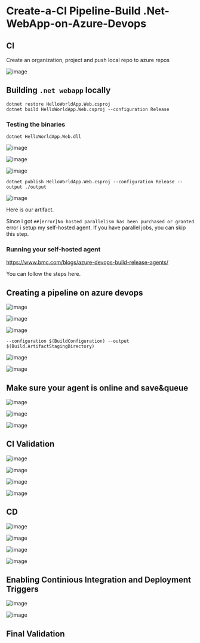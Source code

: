 # Create-a-CI Pipeline-Build .Net-WebApp-on-Azure-Devops

## CI 

Create an organization, project and push local repo to azure repos

![image](https://user-images.githubusercontent.com/96833570/216345131-2585fc36-8c97-42a9-b652-f831baf3784c.png)

## Building `.net webapp` locally

```
dotnet restore HelloWorldApp.Web.csproj
dotnet build HelloWorldApp.Web.csproj --configuration Release
```

### Testing the binaries

`dotnet HelloWorldApp.Web.dll`

![image](https://user-images.githubusercontent.com/96833570/216345954-fbf7a1f9-c0e5-4f43-83e1-510d94089bda.png)


![image](https://user-images.githubusercontent.com/96833570/216347462-a79edc66-d4a3-404b-b9b1-de5481cd4fa1.png)


![image](https://user-images.githubusercontent.com/96833570/216347779-7b54a7df-4df8-49e6-97e7-7a43b944df45.png)


`dotnet publish HelloWorldApp.Web.csproj --configuration Release --output ./output`

![image](https://user-images.githubusercontent.com/96833570/216349300-ad071a72-f37b-4af2-9646-a233e2c19d59.png)

Here is our artifact.



Since i got `##[error]No hosted parallelism has been purchased or granted` error i setup my self-hosted agent. If you have parallel jobs, you can skip this step. 

### Running your self-hosted agent

https://www.bmc.com/blogs/azure-devops-build-release-agents/

You can follow the steps here.


## Creating a pipeline on azure devops

![image](https://user-images.githubusercontent.com/96833570/216350101-61482c18-d2f8-479b-9129-be6758cb2b94.png)


![image](https://user-images.githubusercontent.com/96833570/216353230-7d1413bb-3c8b-4112-b13c-b785100ca1cf.png)


![image](https://user-images.githubusercontent.com/96833570/216353102-0d86cd6a-f1b6-43e9-8446-b14296d362b5.png)


`--configuration $(BuildConfiguration) --output $(Build.ArtifactStagingDirectory)`

![image](https://user-images.githubusercontent.com/96833570/216354253-667412e8-2dd5-4b98-98c2-87555ef4b177.png)


![image](https://user-images.githubusercontent.com/96833570/216354588-517f96ac-861b-4f7a-8058-3ef9dc0abfce.png)


## Make sure your agent is online and save&queue 

![image](https://user-images.githubusercontent.com/96833570/216365137-d9906c12-5a7b-4f03-acb4-e3021b8ffb38.png)

![image](https://user-images.githubusercontent.com/96833570/216425935-e2d1256b-eee5-4c8b-8283-e17c5f20f643.png)

![image](https://user-images.githubusercontent.com/96833570/216424971-ca914f93-25a7-4d6a-9211-f4f396ebf2e3.png)



## CI Validation

![image](https://user-images.githubusercontent.com/96833570/216427734-6cd111a7-ebbc-4113-bff9-f3e4062121bc.png)

![image](https://user-images.githubusercontent.com/96833570/216427813-796ac20a-41c5-49a2-85fe-9ccf1d96928e.png)

![image](https://user-images.githubusercontent.com/96833570/216428006-feaf936a-5aa3-4b8a-ac7b-ada58c28fd98.png)

![image](https://user-images.githubusercontent.com/96833570/216428058-cdded9e2-f1ea-4e67-957d-c07fcffb8437.png)




## CD 

![image](https://user-images.githubusercontent.com/96833570/216542715-f3b35a99-1903-440f-8575-ed0f8c4971b5.png)

![image](https://user-images.githubusercontent.com/96833570/216552663-397b7c2e-7257-47a6-9202-3211972873eb.png)

![image](https://user-images.githubusercontent.com/96833570/216552758-f8d8ce24-424d-47f5-a6d3-2b6dc66d2283.png)


![image](https://user-images.githubusercontent.com/96833570/216553396-f4d886b8-5880-4f30-9461-c13346140260.png)

## Enabling Continious Integration and Deployment Triggers

![image](https://user-images.githubusercontent.com/96833570/216555194-e3d507bf-f0ec-4b10-bc37-c10ac911fa63.png)


![image](https://user-images.githubusercontent.com/96833570/216555654-1869669a-78fd-4a27-a1b8-230f8daf345e.png)

## Final Validation
